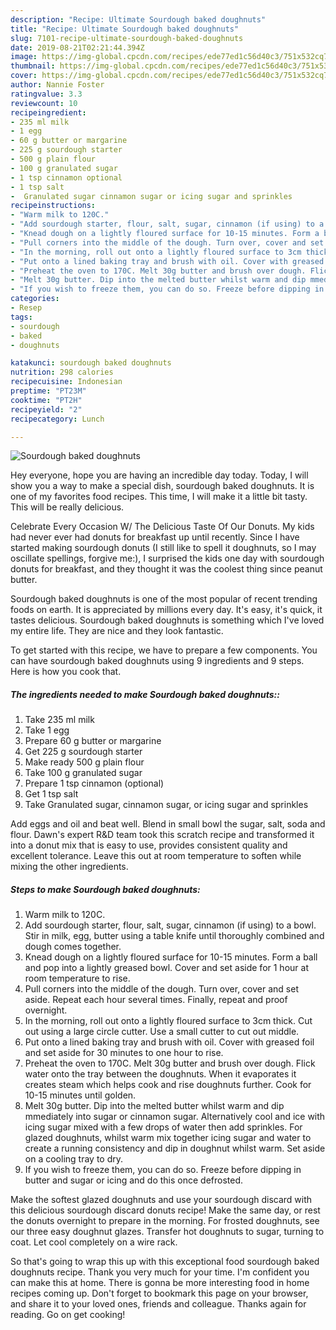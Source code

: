 ```yaml
---
description: "Recipe: Ultimate Sourdough baked doughnuts"
title: "Recipe: Ultimate Sourdough baked doughnuts"
slug: 7101-recipe-ultimate-sourdough-baked-doughnuts
date: 2019-08-21T02:21:44.394Z
image: https://img-global.cpcdn.com/recipes/ede77ed1c56d40c3/751x532cq70/sourdough-baked-doughnuts-recipe-main-photo.jpg
thumbnail: https://img-global.cpcdn.com/recipes/ede77ed1c56d40c3/751x532cq70/sourdough-baked-doughnuts-recipe-main-photo.jpg
cover: https://img-global.cpcdn.com/recipes/ede77ed1c56d40c3/751x532cq70/sourdough-baked-doughnuts-recipe-main-photo.jpg
author: Nannie Foster
ratingvalue: 3.3
reviewcount: 10
recipeingredient:
- 235 ml milk
- 1 egg
- 60 g butter or margarine
- 225 g sourdough starter
- 500 g plain flour
- 100 g granulated sugar
- 1 tsp cinnamon optional
- 1 tsp salt
-  Granulated sugar cinnamon sugar or icing sugar and sprinkles
recipeinstructions:
- "Warm milk to 120C."
- "Add sourdough starter, flour, salt, sugar, cinnamon (if using) to a bowl. Stir in milk, egg, butter using a table knife until thoroughly combined and dough comes together."
- "Knead dough on a lightly floured surface for 10-15 minutes. Form a ball and pop into a lightly greased bowl. Cover and set aside for 1 hour at room temperature to rise."
- "Pull corners into the middle of the dough. Turn over, cover and set aside. Repeat each hour several times. Finally, repeat and proof overnight."
- "In the morning, roll out onto a lightly floured surface to 3cm thick. Cut out using a large circle cutter. Use a small cutter to cut out middle."
- "Put onto a lined baking tray and brush with oil. Cover with greased foil and set aside for 30 minutes to one hour to rise."
- "Preheat the oven to 170C. Melt 30g butter and brush over dough. Flick water onto the tray between the doughnuts. When it evaporates it creates steam which helps cook and rise doughnuts further. Cook for 10-15 minutes until golden."
- "Melt 30g butter. Dip into the melted butter whilst warm and dip mmediately into sugar or cinnamon sugar. Alternatively cool and ice with icing sugar mixed with a few drops of water then add sprinkles. For glazed doughnuts, whilst warm mix together icing sugar and water to create a running consistency and dip in doughnut whilst warm. Set aside on a cooling tray to dry."
- "If you wish to freeze them, you can do so. Freeze before dipping in butter and sugar or icing and do this once defrosted."
categories:
- Resep
tags:
- sourdough
- baked
- doughnuts

katakunci: sourdough baked doughnuts
nutrition: 298 calories
recipecuisine: Indonesian
preptime: "PT23M"
cooktime: "PT2H"
recipeyield: "2"
recipecategory: Lunch

---
```



![Sourdough baked doughnuts](https://img-global.cpcdn.com/recipes/ede77ed1c56d40c3/751x532cq70/sourdough-baked-doughnuts-recipe-main-photo.jpg)

Hey everyone, hope you are having an incredible day today. Today, I will show you a way to make a special dish, sourdough baked doughnuts. It is one of my favorites food recipes. This time, I will make it a little bit tasty. This will be really delicious.

Celebrate Every Occasion W/ The Delicious Taste Of Our Donuts. My kids had never ever had donuts for breakfast up until recently. Since I have started making sourdough donuts (I still like to spell it doughnuts, so I may oscillate spellings, forgive me:), I surprised the kids one day with sourdough donuts for breakfast, and they thought it was the coolest thing since peanut butter.

Sourdough baked doughnuts is one of the most popular of recent trending foods on earth. It is appreciated by millions every day. It's easy, it's quick, it tastes delicious. Sourdough baked doughnuts is something which I've loved my entire life. They are nice and they look fantastic.


To get started with this recipe, we have to prepare a few components. You can have sourdough baked doughnuts using 9 ingredients and 9 steps. Here is how you cook that.

##### The ingredients needed to make Sourdough baked doughnuts::

1. Take 235 ml milk
1. Take 1 egg
1. Prepare 60 g butter or margarine
1. Get 225 g sourdough starter
1. Make ready 500 g plain flour
1. Take 100 g granulated sugar
1. Prepare 1 tsp cinnamon (optional)
1. Get 1 tsp salt
1. Take  Granulated sugar, cinnamon sugar, or icing sugar and sprinkles


Add eggs and oil and beat well. Blend in small bowl the sugar, salt, soda and flour. Dawn&#39;s expert R&amp;D team took this scratch recipe and transformed it into a donut mix that is easy to use, provides consistent quality and excellent tolerance. Leave this out at room temperature to soften while mixing the other ingredients. 

##### Steps to make Sourdough baked doughnuts:

1. Warm milk to 120C.
1. Add sourdough starter, flour, salt, sugar, cinnamon (if using) to a bowl. Stir in milk, egg, butter using a table knife until thoroughly combined and dough comes together.
1. Knead dough on a lightly floured surface for 10-15 minutes. Form a ball and pop into a lightly greased bowl. Cover and set aside for 1 hour at room temperature to rise.
1. Pull corners into the middle of the dough. Turn over, cover and set aside. Repeat each hour several times. Finally, repeat and proof overnight.
1. In the morning, roll out onto a lightly floured surface to 3cm thick. Cut out using a large circle cutter. Use a small cutter to cut out middle.
1. Put onto a lined baking tray and brush with oil. Cover with greased foil and set aside for 30 minutes to one hour to rise.
1. Preheat the oven to 170C. Melt 30g butter and brush over dough. Flick water onto the tray between the doughnuts. When it evaporates it creates steam which helps cook and rise doughnuts further. Cook for 10-15 minutes until golden.
1. Melt 30g butter. Dip into the melted butter whilst warm and dip mmediately into sugar or cinnamon sugar. Alternatively cool and ice with icing sugar mixed with a few drops of water then add sprinkles. For glazed doughnuts, whilst warm mix together icing sugar and water to create a running consistency and dip in doughnut whilst warm. Set aside on a cooling tray to dry.
1. If you wish to freeze them, you can do so. Freeze before dipping in butter and sugar or icing and do this once defrosted.


Make the softest glazed doughnuts and use your sourdough discard with this delicious sourdough discard donuts recipe! Make the same day, or rest the donuts overnight to prepare in the morning. For frosted doughnuts, see our three easy doughnut glazes. Transfer hot doughnuts to sugar, turning to coat. Let cool completely on a wire rack. 

So that's going to wrap this up with this exceptional food sourdough baked doughnuts recipe. Thank you very much for your time. I'm confident you can make this at home. There is gonna be more interesting food in home recipes coming up. Don't forget to bookmark this page on your browser, and share it to your loved ones, friends and colleague. Thanks again for reading. Go on get cooking!
